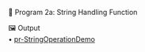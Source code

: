 📌 Program 2a: String Handling Function  

🖼️ Output   
• [pr-StringOperationDemo](https://github.com/KUSUMA-74/Advanced_Java/blob/main/Lab2_String/2a-stringhandlingfunction/StringOperationsDemo.png)
